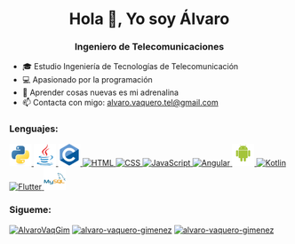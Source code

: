 <h1 align="center">Hola 👋, Yo soy Álvaro</h1>
<h3 align="center">Ingeniero de Telecomunicaciones</h3>

- 🎓 Estudio Ingeniería de Tecnologías de Telecomunicación
- 💻 Apasionado por la programación
- 📖 Aprender cosas nuevas es mi adrenalina
- 📫 Contacta con migo: alvaro.vaquero.tel@gmail.com

<h3 align="left">Lenguajes:</h3>
<p align="left">
  <a href="https://www.python.org" target="_blank">
    <img src="https://raw.githubusercontent.com/devicons/devicon/master/icons/python/python-original.svg" alt="python" height="40"/>
  </a>
  <a href="https://www.java.com" target="_blank"> <img src="https://raw.githubusercontent.com/devicons/devicon/master/icons/java/java-original.svg" alt="java" width="40" height="40"/>
  <a href="https://www.cprogramming.com/" target="_blank">
      <img src="https://raw.githubusercontent.com/devicons/devicon/master/icons/c/c-original.svg" alt="c" height="40"/>
  </a>
  <a href="https://developer.mozilla.org/es/docs/Web/HTML" target="_blank">
    <img src="https://user-images.githubusercontent.com/113897176/197623729-3f41c2f1-de03-448d-8a82-3142398b2af7.png" alt="HTML" height="40"/>
  </a>
  <a href="https://developer.mozilla.org/es/docs/Web/CSS" target="_blank">
    <img src="https://user-images.githubusercontent.com/113897176/197624304-58b870fa-3fbe-4825-81b0-76d2394e2938.png" alt="CSS" height="40"/>
  </a>
  <a href="https://developer.mozilla.org/es/docs/Web/JavaScript" target="_blank">
    <img src="https://user-images.githubusercontent.com/113897176/197623192-a7a2eb43-52cd-4292-89d1-077e4f86f076.png" alt="JavaScript" height="40"/>
  </a>
  <a href="https://angular.io/" target="_blank">
    <img src="https://user-images.githubusercontent.com/113897176/197624663-05dd5730-ae38-47a7-8958-9706167c6bdb.png" alt="Angular" height="40"/>
  </a>
  <a href="https://developer.android.com" target="_blank">
    <img src="https://raw.githubusercontent.com/devicons/devicon/master/icons/android/android-original-wordmark.svg" alt="android" width="40" height="40"/> 
  </a>
  <a href="https://kotlinlang.org/" target="_blank">
    <img src="https://user-images.githubusercontent.com/113897176/197625771-5ee7ce50-839c-4221-8466-da6d0111c3fd.png" alt="Kotlin"  height="40"/>
  </a>
  <a href="https://flutter.dev/?gclid=CjwKCAjw79iaBhAJEiwAPYwoCOp9cup8zH4TYwV_O86ESJT5UqZouLyRmrXMC2ZgiuXMNaCkCQlbWhoCLUEQAvD_BwE&gclsrc=aw.ds" target="_blank">
    <img src="https://user-images.githubusercontent.com/113897176/197625118-1c17ed6c-9957-426f-91ae-f78ca1d885f5.png" alt="Flutter"  height="40"/>
  </a>
    </a> <a href="https://www.mysql.com/" target="_blank">
    <img src="https://raw.githubusercontent.com/devicons/devicon/master/icons/mysql/mysql-original-wordmark.svg" alt="mysql" height="40"/>
  </a>
  
<h3 align="left">Sigueme:</h3>
<p align="left">
<a href="https://twitter.com/AlvaroVaqGim" target="blank"><img align="center" src="https://cdn.jsdelivr.net/npm/simple-icons@3.0.1/icons/twitter.svg" alt="AlvaroVaqGim" height="30" width="40" /></a>
<a href="https://linkedin.com/in/alvaro-vaquero-gimenez" target="blank"><img align="center" src="https://cdn.jsdelivr.net/npm/simple-icons@3.0.1/icons/linkedin.svg" alt="alvaro-vaquero-gimenez" height="30" width="40" /></a>
<a href="https://alvarovaq.github.io" target="blank"><img align="center" src="https://cdn.jsdelivr.net/npm/simple-icons@3.0.1/icons/html5.svg" alt="alvaro-vaquero-gimenez" height="30" width="40" /></a>
</p>

<!--
**alvarovaq/alvarovaq** is a ✨ _special_ ✨ repository because its `README.md` (this file) appears on your GitHub profile.

Here are some ideas to get you started:

- 🔭 I’m currently working on ...
- 🌱 I’m currently learning ...
- 👯 I’m looking to collaborate on ...
- 🤔 I’m looking for help with ...
- 💬 Ask me about ...
- 📫 How to reach me: ...
- 😄 Pronouns: ...
- ⚡ Fun fact: ...
-->
